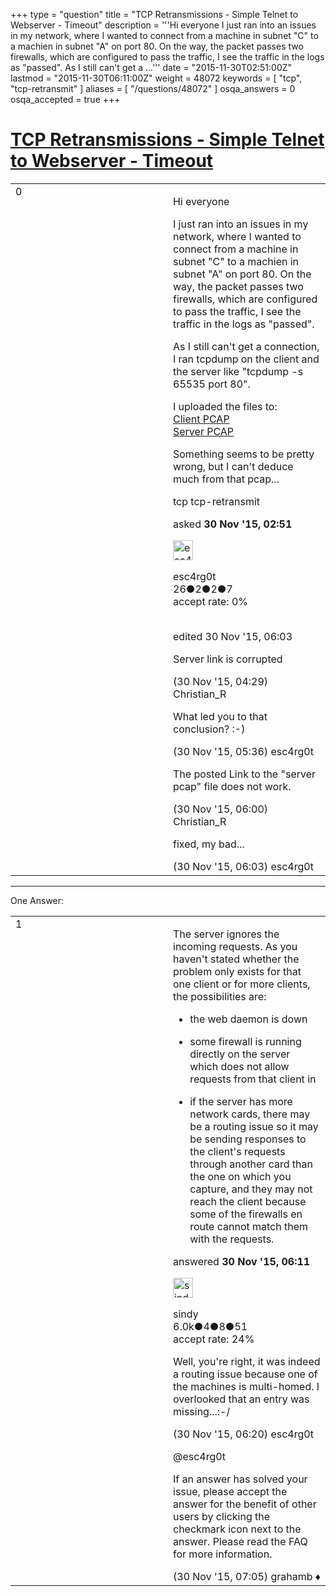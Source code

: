 +++
type = "question"
title = "TCP Retransmissions - Simple Telnet to Webserver - Timeout"
description = '''Hi everyone I just ran into an issues in my network, where I wanted to connect from a machine in subnet &quot;C&quot; to a machien in subnet &quot;A&quot; on port 80. On the way, the packet passes two firewalls, which are configured to pass the traffic, I see the traffic in the logs as &quot;passed&quot;. As I still can&#x27;t get a ...'''
date = "2015-11-30T02:51:00Z"
lastmod = "2015-11-30T06:11:00Z"
weight = 48072
keywords = [ "tcp", "tcp-retransmit" ]
aliases = [ "/questions/48072" ]
osqa_answers = 0
osqa_accepted = true
+++

<div class="headNormal">

# [TCP Retransmissions - Simple Telnet to Webserver - Timeout](/questions/48072/tcp-retransmissions-simple-telnet-to-webserver-timeout)

</div>

<div id="main-body">

<div id="askform">

<table id="question-table" style="width:100%;"><colgroup><col style="width: 50%" /><col style="width: 50%" /></colgroup><tbody><tr class="odd"><td style="width: 30px; vertical-align: top"><div class="vote-buttons"><div id="post-48072-score" class="post-score" title="current number of votes">0</div><div id="favorite-count" class="favorite-count"></div></div></td><td><div id="item-right"><div class="question-body"><p>Hi everyone</p><p>I just ran into an issues in my network, where I wanted to connect from a machine in subnet "C" to a machien in subnet "A" on port 80. On the way, the packet passes two firewalls, which are configured to pass the traffic, I see the traffic in the logs as "passed".</p><p>As I still can't get a connection, I ran tcpdump on the client and the server like "tcpdump -s 65535 port 80".</p><p>I uploaded the files to:<br />
<a href="https://noskin.ch/tcp_client.pcap">Client PCAP</a><br />
<a href="https://noskin.ch/tcp_srv.pcap">Server PCAP</a><br />
</p><p>Something seems to be pretty wrong, but I can't deduce much from that pcap...</p></div><div id="question-tags" class="tags-container tags">tcp tcp-retransmit</div><div id="question-controls" class="post-controls"></div><div class="post-update-info-container"><div class="post-update-info post-update-info-user"><p>asked <strong>30 Nov '15, 02:51</strong></p><img src="https://secure.gravatar.com/avatar/001a62488d7db5d6571ad5771ae03d52?s=32&amp;d=identicon&amp;r=g" class="gravatar" width="32" height="32" alt="esc4rg0t&#39;s gravatar image" /><p>esc4rg0t<br />
<span class="score" title="26 reputation points">26</span><span title="2 badges"><span class="badge1">●</span><span class="badgecount">2</span></span><span title="2 badges"><span class="silver">●</span><span class="badgecount">2</span></span><span title="7 badges"><span class="bronze">●</span><span class="badgecount">7</span></span><br />
<span class="accept_rate" title="Rate of the user&#39;s accepted answers">accept rate:</span> <span title="esc4rg0t has no accepted answers">0%</span> </br></br></p></div><div class="post-update-info post-update-info-edited"><p>edited 30 Nov '15, 06:03</p></div></div><div id="comments-container-48072" class="comments-container"><span id="48076"></span><div id="comment-48076" class="comment"><div id="post-48076-score" class="comment-score"></div><div class="comment-text"><p>Server link is corrupted</p></div><div id="comment-48076-info" class="comment-info"><span class="comment-age">(30 Nov '15, 04:29)</span> Christian_R</div></div><span id="48077"></span><div id="comment-48077" class="comment"><div id="post-48077-score" class="comment-score"></div><div class="comment-text"><p>What led you to that conclusion? :-)</p></div><div id="comment-48077-info" class="comment-info"><span class="comment-age">(30 Nov '15, 05:36)</span> esc4rg0t</div></div><span id="48078"></span><div id="comment-48078" class="comment"><div id="post-48078-score" class="comment-score"></div><div class="comment-text"><p>The posted Link to the "server pcap" file does not work.</p></div><div id="comment-48078-info" class="comment-info"><span class="comment-age">(30 Nov '15, 06:00)</span> Christian_R</div></div><span id="48080"></span><div id="comment-48080" class="comment"><div id="post-48080-score" class="comment-score"></div><div class="comment-text"><p>fixed, my bad...</p></div><div id="comment-48080-info" class="comment-info"><span class="comment-age">(30 Nov '15, 06:03)</span> esc4rg0t</div></div></div><div id="comment-tools-48072" class="comment-tools"></div><div class="clear"></div><div id="comment-48072-form-container" class="comment-form-container"></div><div class="clear"></div></div></td></tr></tbody></table>

------------------------------------------------------------------------

<div class="tabBar">

<span id="sort-top"></span>

<div class="headQuestions">

One Answer:

</div>

</div>

<span id="48081"></span>

<div id="answer-container-48081" class="answer accepted-answer">

<table style="width:100%;"><colgroup><col style="width: 50%" /><col style="width: 50%" /></colgroup><tbody><tr class="odd"><td style="width: 30px; vertical-align: top"><div class="vote-buttons"><div id="post-48081-score" class="post-score" title="current number of votes">1</div></div></td><td><div class="item-right"><div class="answer-body"><p>The server ignores the incoming requests. As you haven't stated whether the problem only exists for that one client or for more clients, the possibilities are:</p><ul><li><p>the web daemon is down</p></li><li><p>some firewall is running directly on the server which does not allow requests from that client in</p></li><li><p>if the server has more network cards, there may be a routing issue so it may be sending responses to the client's requests through another card than the one on which you capture, and they may not reach the client because some of the firewalls en route cannot match them with the requests.</p></li></ul></div><div class="answer-controls post-controls"></div><div class="post-update-info-container"><div class="post-update-info post-update-info-user"><p>answered <strong>30 Nov '15, 06:11</strong></p><img src="https://secure.gravatar.com/avatar/00fc6e2633725bd871ff636f0175eabc?s=32&amp;d=identicon&amp;r=g" class="gravatar" width="32" height="32" alt="sindy&#39;s gravatar image" /><p>sindy<br />
<span class="score" title="6049 reputation points"><span>6.0k</span></span><span title="4 badges"><span class="badge1">●</span><span class="badgecount">4</span></span><span title="8 badges"><span class="silver">●</span><span class="badgecount">8</span></span><span title="51 badges"><span class="bronze">●</span><span class="badgecount">51</span></span><br />
<span class="accept_rate" title="Rate of the user&#39;s accepted answers">accept rate:</span> <span title="sindy has 110 accepted answers">24%</span> </br></p></div></div><div id="comments-container-48081" class="comments-container"><span id="48084"></span><div id="comment-48084" class="comment"><div id="post-48084-score" class="comment-score"></div><div class="comment-text"><p>Well, you're right, it was indeed a routing issue because one of the machines is multi-homed. I overlooked that an entry was missing...:-/</p></div><div id="comment-48084-info" class="comment-info"><span class="comment-age">(30 Nov '15, 06:20)</span> esc4rg0t</div></div><span id="48088"></span><div id="comment-48088" class="comment"><div id="post-48088-score" class="comment-score"></div><div class="comment-text"><p>@esc4rg0t</p><p>If an answer has solved your issue, please accept the answer for the benefit of other users by clicking the checkmark icon next to the answer. Please read the FAQ for more information.</p></div><div id="comment-48088-info" class="comment-info"><span class="comment-age">(30 Nov '15, 07:05)</span> grahamb ♦</div></div></div><div id="comment-tools-48081" class="comment-tools"></div><div class="clear"></div><div id="comment-48081-form-container" class="comment-form-container"></div><div class="clear"></div></div></td></tr></tbody></table>

</div>

<div class="paginator-container-left">

</div>

</div>

</div>

